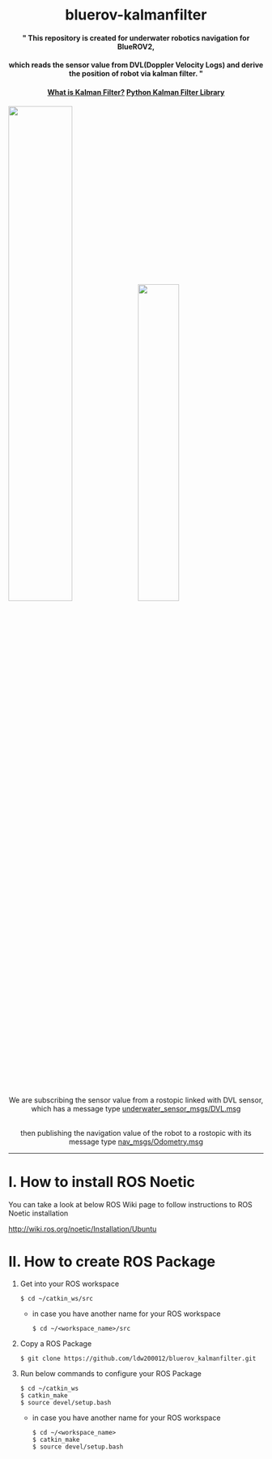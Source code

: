 # <div align=center>bluerov-kalmanfilter</div>
#### <div align="center">" This repository is created for underwater robotics navigation for BlueROV2, </div>
#### <div align="center"> which reads the sensor value from DVL(Doppler Velocity Logs) and derive the position of robot via kalman filter. "</div>
#### <div align="center"><a href="https://filterpy.readthedocs.io/en/latest/kalman/KalmanFilter.html">What is Kalman Filter?</a>       <a href="https://www.kalmanfilter.net/default.aspx">Python Kalman Filter Library</a></div>

<div>
       <img src="https://bluerobotics.com/wp-content/uploads/2016/06/BlueROV2-4-lumen-1.png" width="50%">
       <img src="https://waterlinked.com/wp-content/uploads/2020/03/DSC04478_1600_web.jpg" width="40%">
</div>

<div align="center">We are subscribing the sensor value from a rostopic linked with DVL sensor, which has a message type <a href="http://docs.ros.org/en/hydro/api/underwater_sensor_msgs/html/msg/DVL.html">underwater_sensor_msgs/DVL.msg</a><br><br>

then publishing the navigation value of the robot to a rostopic with its message type <a href="http://docs.ros.org/en/melodic/api/nav_msgs/html/msg/Odometry.html">nav_msgs/Odometry.msg</a></div>
***

# I. How to install ROS Noetic
You can take a look at below ROS Wiki page to follow instructions to ROS Noetic installation

http://wiki.ros.org/noetic/Installation/Ubuntu

# II. How to create ROS Package
1. Get into your ROS workspace

       $ cd ~/catkin_ws/src
  
   - in case you have another name for your ROS workspace

         $ cd ~/<workspace_name>/src

2. Copy a ROS Package

       $ git clone https://github.com/ldw200012/bluerov_kalmanfilter.git


3. Run below commands to configure your ROS Package

       $ cd ~/catkin_ws
       $ catkin_make
       $ source devel/setup.bash
  
   - in case you have another name for your ROS workspace

         $ cd ~/<workspace_name>
         $ catkin_make
         $ source devel/setup.bash

